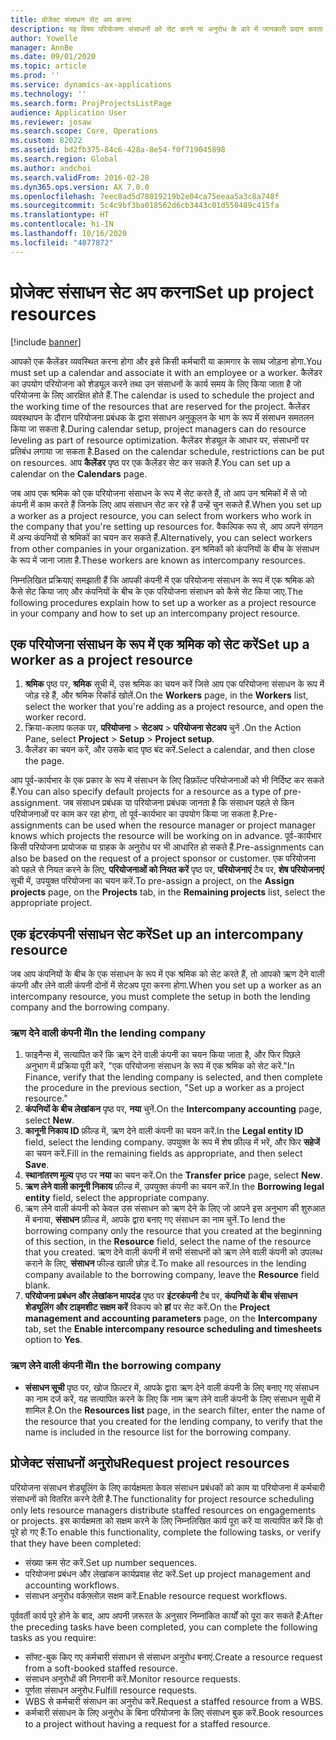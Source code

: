 ```yaml
---
title: प्रोजेक्ट संसाधन सेट अप करना
description: यह विषय परियोजना संसाधनों को सेट करने या अनुरोध के बारे में जानकारी प्रदान करता है.
author: Yowelle
manager: AnnBe
ms.date: 09/01/2020
ms.topic: article
ms.prod: ''
ms.service: dynamics-ax-applications
ms.technology: ''
ms.search.form: ProjProjectsListPage
audience: Application User
ms.reviewer: josaw
ms.search.scope: Core, Operations
ms.custom: 82022
ms.assetid: bd2fb375-84c6-428a-8e54-f0f719045898
ms.search.region: Global
ms.author: andchoi
ms.search.validFrom: 2016-02-28
ms.dyn365.ops.version: AX 7.0.0
ms.openlocfilehash: 7eec8ad5d78019219b2e04ca75eeaa5a3c8a748f
ms.sourcegitcommit: 5c4c9bf3ba018562d6cb3443c01d550489c415fa
ms.translationtype: HT
ms.contentlocale: hi-IN
ms.lasthandoff: 10/16/2020
ms.locfileid: "4077872"
---
```

# <a name="set-up-project-resources"></a><span data-ttu-id="d1393-103">प्रोजेक्ट संसाधन सेट अप करना</span><span class="sxs-lookup"><span data-stu-id="d1393-103">Set up project resources</span></span>

[!include [banner](../includes/banner.md)]

<span data-ttu-id="d1393-104">आपको एक कैलेंडर व्यवस्थित करना होगा और इसे किसी कर्मचारी या कामगार के साथ जोड़ना होगा.</span><span class="sxs-lookup"><span data-stu-id="d1393-104">You must set up a calendar and associate it with an employee or a worker.</span></span> <span data-ttu-id="d1393-105">कैलेंडर का उपयोग परियोजना को शेड्यूल करने तथा उन संसाधनों के कार्य समय के लिए किया जाता है जो परियोजना के लिए आरक्षित होते हैं.</span><span class="sxs-lookup"><span data-stu-id="d1393-105">The calendar is used to schedule the project and the working time of the resources that are reserved for the project.</span></span> <span data-ttu-id="d1393-106">कैलेंडर व्यवस्थापन के दौरान परियोजना प्रबंधक के द्वारा संसाधन अनुकूलन के भाग के रूप में संसाधन समतलन किया जा सकता है.</span><span class="sxs-lookup"><span data-stu-id="d1393-106">During calendar setup, project managers can do resource leveling as part of resource optimization.</span></span> <span data-ttu-id="d1393-107">कैलेंडर शेड्यूल के आधार पर, संसाधनों पर प्रतिबंध लगाया जा सकता है.</span><span class="sxs-lookup"><span data-stu-id="d1393-107">Based on the calendar schedule, restrictions can be put on resources.</span></span> <span data-ttu-id="d1393-108">आप **कैलेंडर** पृष्ठ पर एक कैलेंडर सेट कर सकते हैं.</span><span class="sxs-lookup"><span data-stu-id="d1393-108">You can set up a calendar on the **Calendars** page.</span></span>

<span data-ttu-id="d1393-109">जब आप एक श्रमिक को एक परियोजना संसाधन के रूप में सेट करते हैं, तो आप उन श्रमिकों में से जो कंपनी में काम करते हैं जिनके लिए आप संसाधन सेट कर रहे हैं उन्हें चुन सकते हैं.</span><span class="sxs-lookup"><span data-stu-id="d1393-109">When you set up a worker as a project resource, you can select from workers who work in the company that you're setting up resources for.</span></span> <span data-ttu-id="d1393-110">वैकल्पिक रूप से, आप अपने संगठन में अन्य कंपनियों से श्रमिकों का चयन कर सकते हैं.</span><span class="sxs-lookup"><span data-stu-id="d1393-110">Alternatively, you can select workers from other companies in your organization.</span></span> <span data-ttu-id="d1393-111">इन श्रमिकों को कंपनियों के बीच के संसाधन के रूप में जाना जाता है.</span><span class="sxs-lookup"><span data-stu-id="d1393-111">These workers are known as intercompany resources.</span></span>

<span data-ttu-id="d1393-112">निम्नलिखित प्रक्रियाएं समझाती हैं कि आपकी कंपनी में एक परियोजना संसाधन के रूप में एक श्रमिक को कैसे सेट किया जाए और कंपनियों के बीच के एक परियोजना संसाधन को कैसे सेट किया जाए.</span><span class="sxs-lookup"><span data-stu-id="d1393-112">The following procedures explain how to set up a worker as a project resource in your company and how to set up an intercompany project resource.</span></span>

## <a name="set-up-a-worker-as-a-project-resource"></a><span data-ttu-id="d1393-113">एक परियोजना संसाधन के रूप में एक श्रमिक को सेट करें</span><span class="sxs-lookup"><span data-stu-id="d1393-113">Set up a worker as a project resource</span></span>

1. <span data-ttu-id="d1393-114">**श्रमिक** पृष्ठ पर, **श्रमिक** सूची में, उस श्रमिक का चयन करें जिसे आप एक परियोजना संसाधन के रूप में जोड़ रहे हैं, और श्रमिक रिकॉर्ड खोलें.</span><span class="sxs-lookup"><span data-stu-id="d1393-114">On the **Workers** page, in the **Workers** list, select the worker that you're adding as a project resource, and open the worker record.</span></span>
2. <span data-ttu-id="d1393-115">क्रिया-कलाप फलक पर, **परियोजना** &gt; **सेटअप** &gt; **परियोजना सेटअप** चुनें .</span><span class="sxs-lookup"><span data-stu-id="d1393-115">On the Action Pane, select **Project** &gt; **Setup** &gt; **Project setup**.</span></span>
3. <span data-ttu-id="d1393-116">कैलेंडर का चयन करें, और उसके बाद पृष्ठ बंद करें.</span><span class="sxs-lookup"><span data-stu-id="d1393-116">Select a calendar, and then close the page.</span></span>

<span data-ttu-id="d1393-117">आप पूर्व-कार्यभार के एक प्रकार के रूप में संसाधन के लिए डिफ़ॉल्ट परियोजनाओं को भी निर्दिष्ट कर सकते हैं.</span><span class="sxs-lookup"><span data-stu-id="d1393-117">You can also specify default projects for a resource as a type of pre-assignment.</span></span> <span data-ttu-id="d1393-118">जब संसाधन प्रबंधक या परियोजना प्रबंधक जानता है कि संसाधन पहले से किन परियोजनाओं पर काम कर रहा होगा, तो पूर्व-कार्यभार का उपयोग किया जा सकता है.</span><span class="sxs-lookup"><span data-stu-id="d1393-118">Pre-assignments can be used when the resource manager or project manager knows which projects the resource will be working on in advance.</span></span> <span data-ttu-id="d1393-119">पूर्व-कार्यभार किसी परियोजना प्रायोजक या ग्राहक के अनुरोध पर भी आधारित हो सकते हैं.</span><span class="sxs-lookup"><span data-stu-id="d1393-119">Pre-assignments can also be based on the request of a project sponsor or customer.</span></span> <span data-ttu-id="d1393-120">एक परियोजना को पहले से नियत करने के लिए, **परियोजनाओं को नियत करें** पृष्ठ पर, **परियोजनाएं** टैब पर, **शेष परियोजनाएं** सूची में, उपयुक्त परियोजना का चयन करें.</span><span class="sxs-lookup"><span data-stu-id="d1393-120">To pre-assign a project, on the **Assign projects** page, on the **Projects** tab, in the **Remaining projects** list, select the appropriate project.</span></span>

## <a name="set-up-an-intercompany-resource"></a><span data-ttu-id="d1393-121">एक इंटरकंपनी संसाधन सेट करें</span><span class="sxs-lookup"><span data-stu-id="d1393-121">Set up an intercompany resource</span></span>

<span data-ttu-id="d1393-122">जब आप कंपनियों के बीच के एक संसाधन के रूप में एक श्रमिक को सेट करते हैं, तो आपको ऋण देने वाली कंपनी और लेने वाली कंपनी दोनों में सेटअप पूरा करना होगा.</span><span class="sxs-lookup"><span data-stu-id="d1393-122">When you set up a worker as an intercompany resource, you must complete the setup in both the lending company and the borrowing company.</span></span>

### <a name="in-the-lending-company"></a><span data-ttu-id="d1393-123">ऋण देने वाली कंपनी में</span><span class="sxs-lookup"><span data-stu-id="d1393-123">In the lending company</span></span>

1. <span data-ttu-id="d1393-124">फाइनैन्स में, सत्यापित करें कि ऋण देने वाली कंपनी का चयन किया जाता है, और फिर पिछले अनुभाग में प्रक्रिया पूरी करें, "एक परियोजना संसाधन के रूप में एक श्रमिक को सेट करें."</span><span class="sxs-lookup"><span data-stu-id="d1393-124">In Finance, verify that the lending company is selected, and then complete the procedure in the previous section, "Set up a worker as a project resource."</span></span>
2. <span data-ttu-id="d1393-125">**कंपनियों के बीच लेखांकन** पृष्ठ पर, **नया** चुनें.</span><span class="sxs-lookup"><span data-stu-id="d1393-125">On the **Intercompany accounting** page, select **New**.</span></span>
3. <span data-ttu-id="d1393-126">**कानूनी निकाय ID** फ़ील्ड में, ऋण देने वाली कंपनी का चयन करें.</span><span class="sxs-lookup"><span data-stu-id="d1393-126">In the **Legal entity ID** field, select the lending company.</span></span> <span data-ttu-id="d1393-127">उपयुक्त के रूप में शेष फ़ील्ड में भरें, और फिर **सहेजें** का चयन करें.</span><span class="sxs-lookup"><span data-stu-id="d1393-127">Fill in the remaining fields as appropriate, and then select **Save**.</span></span>
4. <span data-ttu-id="d1393-128">**स्थानांतरण मूल्य** पृष्ठ पर **नया** का चयन करें.</span><span class="sxs-lookup"><span data-stu-id="d1393-128">On the **Transfer price** page, select **New**.</span></span>
5. <span data-ttu-id="d1393-129">**ऋण लेने वाली कानूनी निकाय** फ़ील्ड में, उपयुक्त कंपनी का चयन करें.</span><span class="sxs-lookup"><span data-stu-id="d1393-129">In the **Borrowing legal entity** field, select the appropriate company.</span></span>
6. <span data-ttu-id="d1393-130">ऋण लेने वाली कंपनी को केवल उस संसाधन को ऋण देने के लिए जो आपने इस अनुभाग की शुरुआत में बनाया, **संसाधन** फ़ील्ड में, आपके द्वारा बनाए गए संसाधन का नाम चुनें.</span><span class="sxs-lookup"><span data-stu-id="d1393-130">To lend the borrowing company only the resource that you created at the beginning of this section, in the **Resource** field, select the name of the resource that you created.</span></span> <span data-ttu-id="d1393-131">ऋण देने वाली कंपनी में सभी संसाधनों को ऋण लेने वाली कंपनी को उपलब्ध कराने के लिए, **संसाधन** फील्ड खाली छोड़ दें.</span><span class="sxs-lookup"><span data-stu-id="d1393-131">To make all resources in the lending company available to the borrowing company, leave the **Resource** field blank.</span></span>
7. <span data-ttu-id="d1393-132">**परियोजना प्रबंधन और लेखांकन मापदंड** पृष्ठ पर **इंटरकंपनी** टैब पर, **कंपनियों के बीच संसाधन शेड्यूलिंग और टाइमशीट सक्षम करें** विकल्प को **हां** पर सेट करें.</span><span class="sxs-lookup"><span data-stu-id="d1393-132">On the **Project management and accounting parameters** page, on the **Intercompany** tab, set the **Enable intercompany resource scheduling and timesheets** option to **Yes**.</span></span>

### <a name="in-the-borrowing-company"></a><span data-ttu-id="d1393-133">ऋण लेने वाली कंपनी में</span><span class="sxs-lookup"><span data-stu-id="d1393-133">In the borrowing company</span></span>

- <span data-ttu-id="d1393-134">**संसाधन सूची** पृष्ठ पर, खोज फ़िल्टर में, आपके द्वारा ऋण देने वाली कंपनी के लिए बनाए गए संसाधन का नाम दर्ज करें, यह सत्यापित करने के लिए कि नाम ऋण लेने वाली कंपनी के लिए संसाधन सूची में शामिल है.</span><span class="sxs-lookup"><span data-stu-id="d1393-134">On the **Resources list** page, in the search filter, enter the name of the resource that you created for the lending company, to verify that the name is included in the resource list for the borrowing company.</span></span>

## <a name="request-project-resources"></a><span data-ttu-id="d1393-135">प्रोजेक्ट संसाधनों अनुरोध</span><span class="sxs-lookup"><span data-stu-id="d1393-135">Request project resources</span></span>
<span data-ttu-id="d1393-136">परियोजना संसाधन शेड्यूलिंग के लिए कार्यक्षमता केवल संसाधन प्रबंधकों को काम या परियोजना में कर्मचारी संसाधनों को वितरित करने देती है.</span><span class="sxs-lookup"><span data-stu-id="d1393-136">The functionality for project resource scheduling only lets resource managers distribute staffed resources on engagements or projects.</span></span> <span data-ttu-id="d1393-137">इस कार्यक्षमता को सक्षम करने के लिए निम्नलिखित कार्य पूरा करें या सत्यापित करें कि वो पूरे हो गए हैं:</span><span class="sxs-lookup"><span data-stu-id="d1393-137">To enable this functionality, complete the following tasks, or verify that they have been completed:</span></span>

- <span data-ttu-id="d1393-138">संख्या क्रम सेट करें.</span><span class="sxs-lookup"><span data-stu-id="d1393-138">Set up number sequences.</span></span>
- <span data-ttu-id="d1393-139">परियोजना प्रबंधन और लेखांकन कार्यप्रवाह सेट करें.</span><span class="sxs-lookup"><span data-stu-id="d1393-139">Set up project management and accounting workflows.</span></span>
- <span data-ttu-id="d1393-140">संसाधन अनुरोध वर्कफ़्लोज़ सक्षम करें.</span><span class="sxs-lookup"><span data-stu-id="d1393-140">Enable resource request workflows.</span></span>

<span data-ttu-id="d1393-141">पूर्ववर्ती कार्य पूरे होने के बाद, आप अपनी ज़रूरत के अनुसार निम्नांकित कार्यों को पूरा कर सकते हैं:</span><span class="sxs-lookup"><span data-stu-id="d1393-141">After the preceding tasks have been completed, you can complete the following tasks as you require:</span></span>

- <span data-ttu-id="d1393-142">सॉफ्ट-बुक किए गए कर्मचारी संसाधन से संसाधन अनुरोध बनाएं.</span><span class="sxs-lookup"><span data-stu-id="d1393-142">Create a resource request from a soft-booked staffed resource.</span></span>
- <span data-ttu-id="d1393-143">संसाधन अनुरोधों की निगरानी करें.</span><span class="sxs-lookup"><span data-stu-id="d1393-143">Monitor resource requests.</span></span>
- <span data-ttu-id="d1393-144">पूर्णता संसाधन अनुरोध.</span><span class="sxs-lookup"><span data-stu-id="d1393-144">Fulfill resource requests.</span></span>
- <span data-ttu-id="d1393-145">WBS से कर्मचारी संसाधन का अनुरोध करें.</span><span class="sxs-lookup"><span data-stu-id="d1393-145">Request a staffed resource from a WBS.</span></span>
- <span data-ttu-id="d1393-146">कर्मचारी संसाधन के लिए अनुरोध के बिना परियोजना के लिए संसाधन बुक करें.</span><span class="sxs-lookup"><span data-stu-id="d1393-146">Book resources to a project without having a request for a staffed resource.</span></span>
